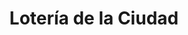 ---
title: "Lotería de la Ciudad"
url: /ciudad-autonoma-de-buenos-aires/loteria-de-la-ciudad-avenida-saenz-3/
shop: lotería
---